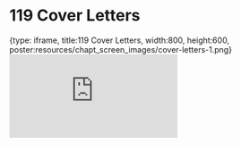 # 119 Cover Letters
 
{type: iframe, title:119 Cover Letters, width:800, height:600, poster:resources/chapt_screen_images/cover-letters-1.png}
![](https://datatrail-jhu.github.io/DataTrail/no_toc/cover-letters-1.html)
 

 
